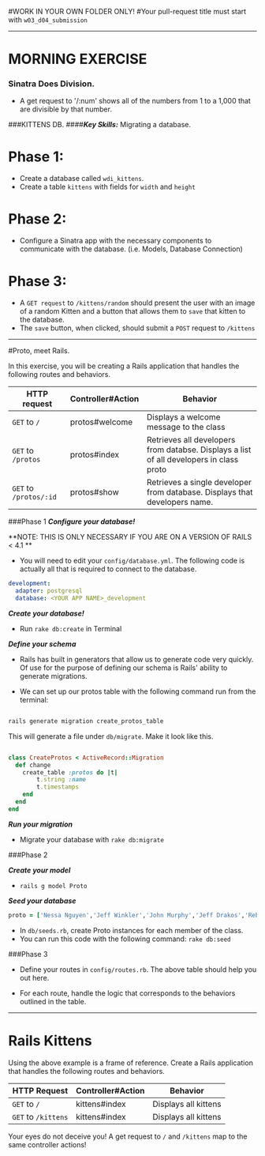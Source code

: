 #WORK IN YOUR OWN FOLDER ONLY!
#Your pull-request title must start with `w03_d04_submission`

---
# MORNING EXERCISE
### Sinatra Does Division. 

* A get request to '/:num' shows all of the numbers from 1 to a 1,000 that are divisible by that number.  


###KITTENS DB.
####***Key Skills:*** Migrating a database.  

# Phase 1: 
* Create a database called `wdi_kittens`. 
* Create a table `kittens` with fields for `width` and `height`

# Phase 2: 
* Configure a Sinatra app with the necessary components to communicate with the database.  (i.e. Models, Database Connection)

# Phase 3: 
* A `GET request` to `/kittens/random` should present the user with an image of a random Kitten and a button that allows them to `save` that kitten to the database.  
* The `save` button, when clicked, should submit a `POST` request to `/kittens` 	

---


#Proto, meet Rails.  

In this exercise, you will be creating a Rails application that handles the following routes and behaviors.  


|HTTP request|Controller#Action| Behavior |
|-----|-----|-----|
|`GET` to `/`|protos#welcome | Displays a welcome message to the class |
|`GET` to `/protos`|protos#index | Retrieves all developers from databse.  Displays a list of all developers in class proto |
|`GET` to `/protos/:id`|protos#show| Retrieves a single developer from database.  Displays that developers name. |

###Phase 1
***Configure your database!*** 

**NOTE: THIS IS ONLY NECESSARY IF YOU ARE ON A VERSION OF RAILS < 4.1 **

* You will need to edit your `config/database.yml`.  The following code is actually all that is required to connect to the database.
```yml
development:
  adapter: postgresql
  database: <YOUR APP NAME>_development
```

***Create your database!*** 

* Run `rake db:create` in Terminal

***Define your schema***

* Rails has built in generators that allow us to generate code very quickly.  Of use for the purpose of defining our schema is Rails' ability to generate migrations. 

* We can set up our protos table with the following command run from the terminal: 

```bash

rails generate migration create_protos_table 

```

This will generate a file under `db/migrate`.  Make it look like this.

```ruby 

class CreateProtos < ActiveRecord::Migration
  def change
    create_table :protos do |t|
    	t.string :name
    	t.timestamps
    end
  end
end

```
***Run your migration***

* Migrate your database with `rake db:migrate`



###Phase 2

***Create your model***	
* `rails g model Proto`


***Seed your database***
```ruby
proto = ['Nessa Nguyen','Jeff Winkler','John Murphy','Jeff Drakos','Rebecca Strong','Gardner Lonsberry' ,'Jonathan Gean','Nathaniel Tuvera','Tim Hannes','Aziz Hasanov','Chris Heuberger','Dmitry Shamis' ,'Corey Leveen','Paul Hiam','Steven Doran','Ben Karl','Kristen Tonga','Wake Lankard','Carlos Pichardo' ,'Paul Gasberra','Andrea Trapp','Heidi Williams-Foy']
```

* In `db/seeds.rb`, create Proto instances for each member of the class.  
* You can run this code with the following command: `rake db:seed`

###Phase 3

* Define your routes in `config/routes.rb`.  The above table should help you out here.

* For each route, handle the logic that corresponds to the behaviors outlined in the table.  


___


# Rails Kittens
Using the above example is a frame of reference.  Create a Rails application that handles the following routes and behaviors.  

|HTTP Request | Controller#Action | Behavior |
|-----|-----|-----|
|`GET` to `/`| kittens#index | Displays all kittens |
|`GET` to `/kittens`| kittens#index | Displays all kittens |

Your eyes do not deceive you! A get request to `/` and `/kittens` map to the same controller actions!









